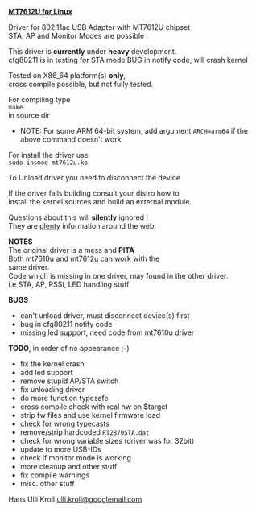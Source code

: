 <u>**MT7612U for Linux**</u>

Driver for 802.11ac USB Adapter with MT7612U chipset  
STA, AP and Monitor Modes are possible

This driver is **currently** under **heavy** development.  
cfg80211 is in testing for STA mode
BUG in notify code, will crash kernel

Tested on X86_64 platform(s) **only**,  
cross compile possible, but not fully tested.  

For compiling type  
`make`  
in source dir  

* NOTE: For some ARM 64-bit system, add argument `ARCH=arm64` if the above command doesn't work

For install the driver use  
`sudo insmod mt7612u.ko`  

To Unload driver you need to disconnect the device

If the driver fails building consult your distro how to  
install the kernel sources and build an external module.
  
Questions about this will **silently** ignored !  
They are <u>plenty</u> information around the web.  

**NOTES**  
The original driver is a mess and **PITA**  
Both mt7610u and mt7612u <u>can</u> work with the  
same driver.  
Code which is missing in one driver, may found in the other driver.  
i.e STA, AP, RSSI, LED handling stuff  

**BUGS**  
- can't unload driver, must disconnect device(s) first  
- bug in cfg80211 notify code  
- missing led support, need code from mt7610u driver  
  

**TODO**, in order of no appearance ;-)
- fix the kernel crash  
- add led support
- remove stupid AP/STA switch  
- fix unloading driver  
- do more function typesafe  
- cross compile check with real hw on $target  
- strip fw files and use kernel firmware load  
- check for wrong typecasts  
- remove/strip hardcoded `RT2870STA.dat`  
- check for wrong variable sizes (driver was for 32bit)  
- update to more USB-IDs  
- check if monitor mode is working  
- more cleanup and other stuff  
- fix compile warnings  
- misc. other stuff  


Hans Ulli Kroll <ulli.kroll@googlemail.com>




